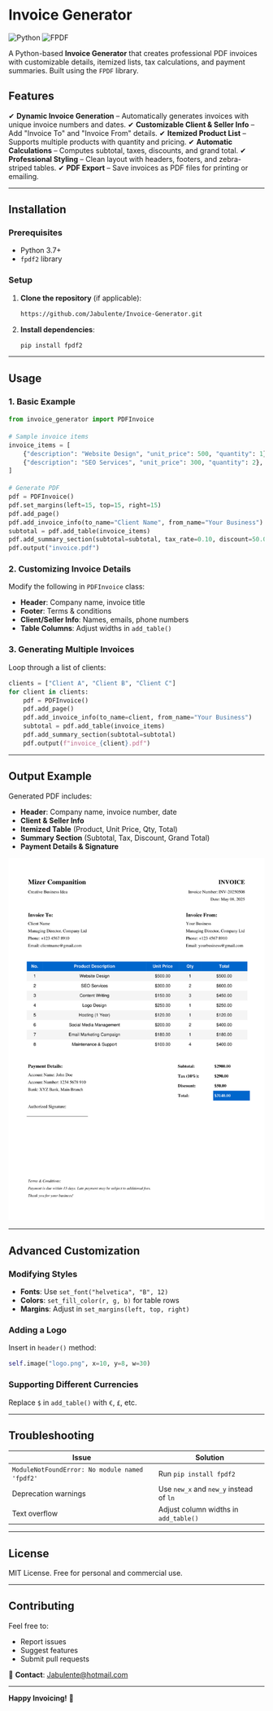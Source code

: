 # **Invoice Generator**

![Python](https://img.shields.io/badge/Python-3.7%2B-blue)
![FPDF](https://img.shields.io/badge/FPDF-2.7.0%2B-green)

A Python-based **Invoice Generator** that creates professional PDF invoices with customizable details, itemized lists, tax calculations, and payment summaries. Built using the `FPDF` library.

## **Features**

✔ **Dynamic Invoice Generation** – Automatically generates invoices with unique invoice numbers and dates.
✔ **Customizable Client & Seller Info** – Add "Invoice To" and "Invoice From" details.
✔ **Itemized Product List** – Supports multiple products with quantity and pricing.
✔ **Automatic Calculations** – Computes subtotal, taxes, discounts, and grand total.
✔ **Professional Styling** – Clean layout with headers, footers, and zebra-striped tables.
✔ **PDF Export** – Save invoices as PDF files for printing or emailing.

---

## **Installation**

### **Prerequisites**

- Python 3.7+
- `fpdf2` library

### **Setup**

1. **Clone the repository** (if applicable):

   ```sh
   https://github.com/Jabulente/Invoice-Generator.git
   ```
2. **Install dependencies**:

   ```sh
   pip install fpdf2
   ```

---

## **Usage**

### **1. Basic Example**

```python
from invoice_generator import PDFInvoice

# Sample invoice items
invoice_items = [
    {"description": "Website Design", "unit_price": 500, "quantity": 1},
    {"description": "SEO Services", "unit_price": 300, "quantity": 2},
]

# Generate PDF
pdf = PDFInvoice()
pdf.set_margins(left=15, top=15, right=15)
pdf.add_page()
pdf.add_invoice_info(to_name="Client Name", from_name="Your Business")
subtotal = pdf.add_table(invoice_items)
pdf.add_summary_section(subtotal=subtotal, tax_rate=0.10, discount=50.00)
pdf.output("invoice.pdf")
```

### **2. Customizing Invoice Details**

Modify the following in `PDFInvoice` class:

- **Header**: Company name, invoice title
- **Footer**: Terms & conditions
- **Client/Seller Info**: Names, emails, phone numbers
- **Table Columns**: Adjust widths in `add_table()`

### **3. Generating Multiple Invoices**

Loop through a list of clients:

```python
clients = ["Client A", "Client B", "Client C"]
for client in clients:
    pdf = PDFInvoice()
    pdf.add_page()
    pdf.add_invoice_info(to_name=client, from_name="Your Business")
    subtotal = pdf.add_table(invoice_items)
    pdf.add_summary_section(subtotal=subtotal)
    pdf.output(f"invoice_{client}.pdf")
```

---

## **Output Example**

Generated PDF includes:

- **Header**: Company name, invoice number, date
- **Client & Seller Info**
- **Itemized Table** (Product, Unit Price, Qty, Total)
- **Summary Section** (Subtotal, Tax, Discount, Grand Total)
- **Payment Details & Signature**

![Invoice Preview](Resources/Invoice.png)

---

## **Advanced Customization**

### **Modifying Styles**

- **Fonts**: Use `set_font("helvetica", "B", 12)`
- **Colors**: `set_fill_color(r, g, b)` for table rows
- **Margins**: Adjust in `set_margins(left, top, right)`

### **Adding a Logo**

Insert in `header()` method:

```python
self.image("logo.png", x=10, y=8, w=30)
```

### **Supporting Different Currencies**

Replace `$` in `add_table()` with `€`, `£`, etc.

---

## **Troubleshooting**

| Issue                                            | Solution                                      |
| ------------------------------------------------ | --------------------------------------------- |
| `ModuleNotFoundError: No module named 'fpdf2'` | Run `pip install fpdf2`                     |
| Deprecation warnings                             | Use `new_x` and `new_y` instead of `ln` |
| Text overflow                                    | Adjust column widths in `add_table()`       |

---

## **License**

MIT License. Free for personal and commercial use.

---

## **Contributing**

Feel free to:

- Report issues
- Suggest features
- Submit pull requests

📧 **Contact**: Jabulente@hotmail.com

---

**Happy Invoicing!** 🚀
